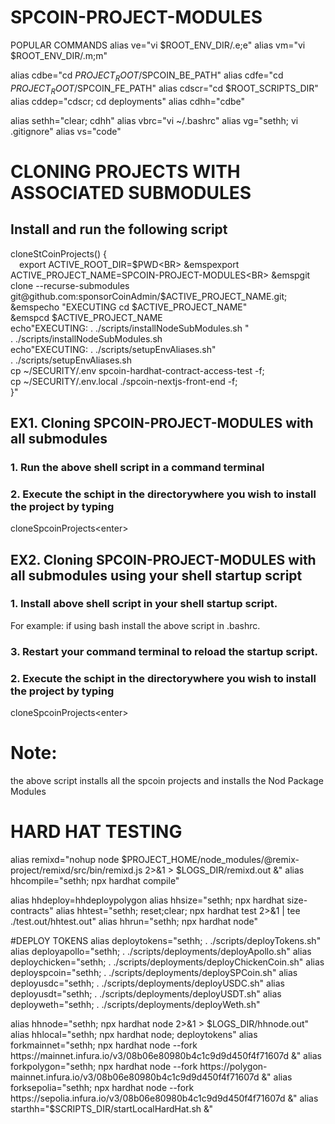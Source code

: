 # SPCOIN-PROJECT-MODULES

POPULAR COMMANDS
alias ve="vi $ROOT_ENV_DIR/.e;e"
alias vm="vi $ROOT_ENV_DIR/.m;m"

alias cdbe="cd $PROJECT_ROOT/$SPCOIN_BE_PATH"
alias cdfe="cd $PROJECT_ROOT/$SPCOIN_FE_PATH"
alias cdscr="cd $ROOT_SCRIPTS_DIR"
alias cddep="cdscr; cd deployments"
alias cdhh="cdbe"

alias sethh="clear; cdhh"
alias vbrc="vi ~/.bashrc"
alias vg="sethh; vi .gitignore"
alias vs="code"

# CLONING PROJECTS WITH ASSOCIATED SUBMODULES

## Install and run the following script
cloneStCoinProjects() {<BR>
    &emsp;export ACTIVE_ROOT_DIR=$PWD<BR>
    &emspexport ACTIVE_PROJECT_NAME=SPCOIN-PROJECT-MODULES<BR>
    &emspgit clone --recurse-submodules git@github.com:sponsorCoinAdmin/$ACTIVE_PROJECT_NAME.git;<BR>
    &emspecho "EXECUTING cd $ACTIVE_PROJECT_NAME"<BR>
    &emspcd $ACTIVE_PROJECT_NAME<BR>
    echo"EXECUTING: . ./scripts/installNodeSubModules.sh "<BR>
    . ./scripts/installNodeSubModules.sh<BR>
    echo"EXECUTING: . ./scripts/setupEnvAliases.sh"<BR>
    . ./scripts/setupEnvAliases.sh<BR>
    cp ~/SECURITY/.env spcoin-hardhat-contract-access-test -f;<BR>
    cp ~/SECURITY/.env.local ./spcoin-nextjs-front-end -f;<BR>
}"<BR>

## EX1. Cloning SPCOIN-PROJECT-MODULES with all submodules
### 1. Run the above shell script in a command terminal
### 2. Execute the schipt in the directorywhere you wish to install the project by typing
cloneSpcoinProjects\<enter>

## EX2. Cloning SPCOIN-PROJECT-MODULES with all submodules using your shell startup script
### 1. Install above shell script in your shell startup script.
For example: if using bash install the above script in .bashrc.
### 3. Restart your command terminal to reload the startup script.
### 2. Execute the schipt in the directorywhere you wish to install the project by typing
cloneSpcoinProjects\<enter>

# Note:
the above script installs all the spcoin projects and installs the Nod Package Modules

# HARD HAT TESTING
alias remixd="nohup node $PROJECT_HOME/node_modules/@remix-project/remixd/src/bin/remixd.js 2>&1 > $LOGS_DIR/remixd.out &"
alias hhcompile="sethh; npx hardhat compile"

alias hhdeploy=hhdeploypolygon
alias hhsize="sethh; npx hardhat size-contracts"
alias hhtest="sethh; reset;clear; npx hardhat test 2>&1 | tee ./test.out/hhtest.out"
alias hhrun="sethh;  npx hardhat node"

#DEPLOY TOKENS
alias deploytokens="sethh; . ./scripts/deployTokens.sh"
alias deployapollo="sethh; . ./scripts/deployments/deployApollo.sh"
alias deploychicken="sethh; . ./scripts/deployments/deployChickenCoin.sh"
alias deployspcoin="sethh; . ./scripts/deployments/deploySPCoin.sh"
alias deployusdc="sethh; . ./scripts/deployments/deployUSDC.sh"
alias deployusdt="sethh; . ./scripts/deployments/deployUSDT.sh"
alias deployweth="sethh; . ./scripts/deployments/deployWeth.sh"

alias hhnode="sethh; npx hardhat node  2>&1 > $LOGS_DIR/hhnode.out"
alias hhlocal="sethh; npx hardhat node; deploytokens"
alias forkmainnet="sethh; npx hardhat node --fork https://mainnet.infura.io/v3/08b06e80980b4c1c9d9d450f4f71607d &"
alias forkpolygon="sethh; npx hardhat node --fork https://polygon-mainnet.infura.io/v3/08b06e80980b4c1c9d9d450f4f71607d &"
alias forksepolia="sethh; npx hardhat node --fork https://sepolia.infura.io/v3/08b06e80980b4c1c9d9d450f4f71607d &"
alias starthh="$SCRIPTS_DIR/startLocalHardHat.sh &"
